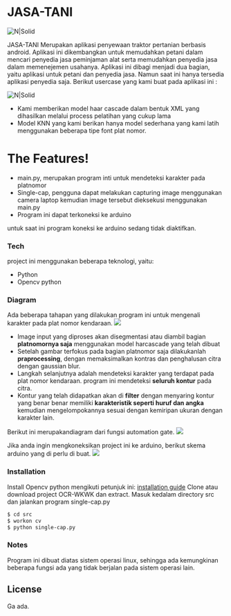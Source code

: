 # JASA-TANI
![N|Solid](https://raw.githubusercontent.com/muhammadrofiq/JasaTani/master/app/testlogo.png)



JASA-TANI Merupakan aplikasi penyewaan traktor pertanian berbasis android. Aplikasi ini dikembangkan untuk memudahkan petani dalam mencari penyedia jasa peminjaman alat serta memudahkan penyedia jasa dalam memenejemen usahanya. Aplikasi ini dibagi menjadi dua bagian, yaitu aplikasi untuk petani dan penyedia jasa. Namun saat ini hanya tersedia aplikasi penyedia saja. Berikut usercase yang kami buat pada aplikasi ini : 

![N|Solid](https://raw.githubusercontent.com/muhammadrofiq/JasaTani/master/app/Untitled%20Diagram(2).png)


  - Kami memberikan model haar cascade dalam bentuk XML yang dihasilkan melalui process pelatihan yang cukup lama
  - Model KNN yang kami berikan hanya model sederhana yang kami latih menggunakan beberapa tipe font plat nomor. 

# The Features!
  - main.py, merupakan program inti untuk mendeteksi karakter pada platnomor
  - Single-cap, pengguna dapat melakukan capturing image menggunakan camera laptop kemudian image tersebut dieksekusi menggunakan main.py
  - Program ini dapat terkoneksi ke arduino 


untuk saat ini program koneksi ke arduino sedang tidak diaktifkan.



### Tech

project ini menggunakan beberapa teknologi, yaitu:

* Python 
* Opencv python 

### Diagram

Ada beberapa tahapan yang dilakukan program ini untuk mengenali karakter pada plat nomor kendaraan.
![](http://i1250.photobucket.com/albums/hh532/qwense/Alur%20OCR_zpsxhx7su2w.jpg)

* Image input yang diproses akan disegmentasi atau diambil bagian **platnomornya saja** menggunakan model harcascade yang telah dibuat
* Setelah gambar terfokus pada bagian platnomor saja dilakukanlah **praprocessing**, dengan memaksimalkan kontras dan penghalusan citra dengan gaussian blur.
* Langkah selanjutnya adalah mendeteksi karakter yang terdapat pada plat nomor kendaraan. program ini mendeteksi **seluruh kontur** pada citra.
* Kontur yang telah didapatkan akan di **filter** dengan menyaring kontur yang benar benar memiliki **karakteristik seperti huruf dan angka** kemudian mengelompokannya sesuai dengan kemiripan ukuran dengan karakter lain.

Berikut ini merupakandiagram dari fungsi automation gate.
![](http://i1250.photobucket.com/albums/hh532/qwense/Alur%20Gate%20Automization_zpslzhzepyo.jpg)

Jika anda ingin mengkoneksikan project ini ke arduino, berikut skema arduino yang di perlu di buat.
![](http://i1250.photobucket.com/albums/hh532/qwense/Skema%20arduino_zpsj9wrke9m.png)
### Installation


Install Opencv python mengikuti petunjuk ini:
[installation guide](https://www.pyimagesearch.com/2015/06/22/install-opencv-3-0-and-python-2-7-on-ubuntu/)
Clone atau download project OCR-WKWK dan extract.
Masuk kedalam directory src dan jalankan program single-cap.py
```sh
$ cd src
$ workon cv
$ python single-cap.py
```

### Notes
Program ini dibuat diatas sistem operasi linux, sehingga ada kemungkinan beberapa fungsi ada yang tidak berjalan pada sistem operasi lain. 

License
----

Ga ada.


